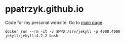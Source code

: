 # ppatrzyk.github.io

Code for my personal website. Go to [main page](https://www.patrzyk.me/).

```
docker run --rm -it -v $PWD:/srv/jekyll -p 4000:4000 jekyll/jekyll:4.2.2 bash
```
